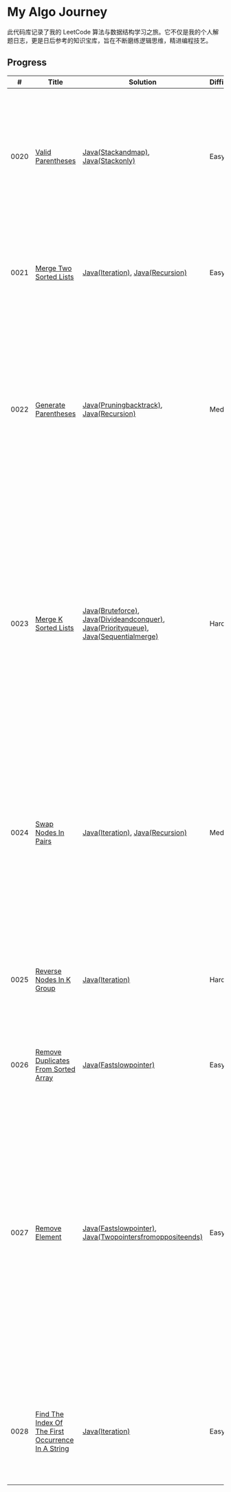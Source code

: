 # My Algo Journey

此代码库记录了我的 LeetCode 算法与数据结构学习之旅。它不仅是我的个人解题日志，更是日后参考的知识宝库，旨在不断磨练逻辑思维，精进编程技艺。

## Progress

| # | Title | Solution | Difficulty | Notes |
|---|---|---|---|---|
| 0020 | [Valid Parentheses](https://leetcode.cn/problems/valid-parentheses/) | [Java(Stackandmap)](0020-valid-parentheses/Solution_StackAndMap.java), [Java(Stackonly)](0020-valid-parentheses/Solution_StackOnly.java) | Easy | 使用栈（Stack）是解决此问题的经典方法。遍历字符串，遇到左括号入栈，遇到右括号则与栈顶元素匹配出栈。 |
| 0021 | [Merge Two Sorted Lists](https://leetcode.cn/problems/merge-two-sorted-lists/) | [Java(Iteration)](0021-merge-two-sorted-lists/Solution_Iteration.java), [Java(Recursion)](0021-merge-two-sorted-lists/Solution_Recursion.java) | Easy | 迭代法使用虚拟头节点（dummy node）简化链表操作；递归法则代码更简洁。 |
| 0022 | [Generate Parentheses](https://leetcode.cn/problems/generate-parentheses/) | [Java(Pruningbacktrack)](0022-generate-parentheses/Solution_PruningBacktrack.java), [Java(Recursion)](0022-generate-parentheses/Solution_Recursion.java) | Medium | 回溯法是解决此问题的标准解法。通过剪枝优化：当左括号数量未满n时可添加 '('；当右括号数量小于左括号时可添加 ')'，从而确保所有组合都有效。 |
| 0023 | [Merge K Sorted Lists](https://leetcode.cn/problems/merge-k-sorted-lists/) | [Java(Bruteforce)](0023-merge-k-sorted-lists/Solution_BruteForce.java), [Java(Divideandconquer)](0023-merge-k-sorted-lists/Solution_DivideAndConquer.java), [Java(Priorityqueue)](0023-merge-k-sorted-lists/Solution_PriorityQueue.java), [Java(Sequentialmerge)](0023-merge-k-sorted-lists/Solution_SequentialMerge.java) | Hard | 暴力法​​直接收集排序，简单但低效；​​顺序合并法​​通过两两合并简化问题，易于理解；​​分治法​​应用归并思想，达到O(N log k)最优时间复杂度，稳定可靠；​​优先队列法​​利用最小堆动态获取最小值，代码简洁，面试首选。 |
| 0024 | [Swap Nodes In Pairs](https://leetcode.cn/problems/swap-nodes-in-pairs/) | [Java(Iteration)](0024-swap-nodes-in-pairs/Solution_Iteration.java), [Java(Recursion)](0024-swap-nodes-in-pairs/Solution_Recursion.java) | Medium | 迭代法可借助虚拟头节点，通过指针操作两两交换节点。递归法则将问题分解为“交换当前两个节点”和“处理剩余链表”的子问题，逻辑更清晰。 |
| 0025 | [Reverse Nodes In K Group](https://leetcode.cn/problems/reverse-nodes-in-k-group/) | [Java(Iteration)](0025-reverse-nodes-in-k-group/Solution_Iteration.java) | Hard | “反转链表”的升级版。核心思路是分组处理，然后将其与前后部分连接起来。需要精细控制多个指针。 |
| 0026 | [Remove Duplicates From Sorted Array](https://leetcode.cn/problems/remove-duplicates-from-sorted-array/) | [Java(Fastslowpointer)](0026-remove-duplicates-from-sorted-array/Solution_FastSlowPointer.java) | Easy | 使用双指针解法--快慢指针。 |
| 0027 | [Remove Element](https://leetcode.cn/problems/remove-element/) | [Java(Fastslowpointer)](0027-remove-element/Solution_FastSlowPointer.java), [Java(Twopointersfromoppositeends)](0027-remove-element/Solution_TwoPointersFromOppositeEnds.java) | Easy | 快慢指针的本质是将所有不需要移除的元素，按照原有的相对顺序，全部搬运到了数组的前面。 首位双指针（对撞指针）的方法相较与快慢指针的优势在于大幅减少了元素的赋值次数，仅在遇到目标元素时才操作，但会打乱元素的原始相对顺序。 |
| 0028 | [Find The Index Of The First Occurrence In A String](https://leetcode.cn/problems/find-the-index-of-the-first-occurrence-in-a-string/) | [Java(Iteration)](0028-find-the-index-of-the-first-occurrence-in-a-string/Solution_Iteration.java) | Easy | 暴力法简单但是低效，不适合大量长文本的字符串匹配。kmp算法只需遍历一遍字符串 |